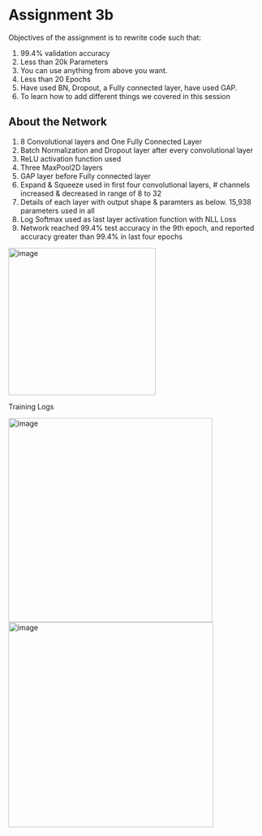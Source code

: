 # Assignment 3b

Objectives of the assignment is to rewrite code such that:
1. 99.4% validation accuracy
2. Less than 20k Parameters
3. You can use anything from above you want. 
4. Less than 20 Epochs
5. Have used BN, Dropout, a Fully connected layer, have used GAP. 
6. To learn how to add different things we covered in this session

## About the Network
1. 8 Convolutional layers and One Fully Connected Layer
2. Batch Normalization and Dropout layer after every convolutional layer
3. ReLU activation function used
5. Three MaxPool2D layers
4. GAP layer before Fully connected layer
5. Expand & Squeeze used in first four convolutional layers, # channels increased & decreased in range of 8 to 32
6. Details of each layer with output shape & paramters as below. 15,938 parameters used in all
7. Log Softmax used as last layer activation function with NLL Loss
8. Network reached 99.4% test accuracy in the 9th epoch, and reported accuracy greater than 99.4% in last four epochs

<img width="290" alt="image" src="https://user-images.githubusercontent.com/13360207/212101979-e29b3122-5665-47f4-9b89-58f9acede661.png">  

Training Logs

<img width="402" alt="image" src="https://user-images.githubusercontent.com/13360207/212106327-429f253b-a406-47eb-a34f-aa6658734c6e.png">

<img width="404" alt="image" src="https://user-images.githubusercontent.com/13360207/212106499-fb15156c-13e2-4a76-a5db-9f37b4122297.png">


